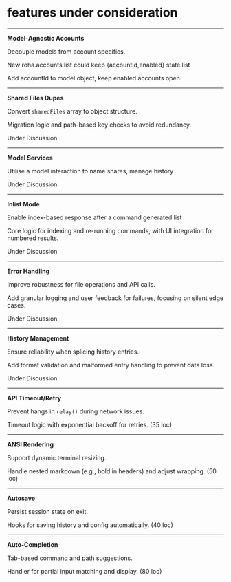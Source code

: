 # features under consideration
---

**Model-Agnostic Accounts**

Decouple models from account specifics.

New roha.accounts list could keep {accountId,enabled} state list

Add accountId to model object, keep enabled accounts open.

---

**Shared Files Dupes**

Convert `sharedFiles` array to object structure.

Migration logic and path-based key checks to avoid redundancy.

Under Discussion

---

**Model Services**

Utilise a model interaction to name shares, manage history

Under Discussion

---

**Inlist Mode**

Enable index-based response after a command generated list

Core logic for indexing and re-running commands, with UI integration for numbered results.

Under Discussion

---

**Error Handling**

Improve robustness for file operations and API calls.

Add granular logging and user feedback for failures, focusing on silent edge cases.

Under Discussion

---

**History Management**

Ensure reliability when splicing history entries.

Add format validation and malformed entry handling to prevent data loss.

Under Discussion

---

**API Timeout/Retry**

Prevent hangs in `relay()` during network issues.

Timeout logic with exponential backoff for retries. (35 loc)

---

**ANSI Rendering**

Support dynamic terminal resizing.

Handle nested markdown (e.g., bold in headers) and adjust wrapping. (50 loc)

---

**Autosave**

Persist session state on exit.

Hooks for saving
history and config automatically. (40 loc)

---

**Auto-Completion**

Tab-based command and path suggestions.

Handler for partial input matching
and display. (80 loc)
